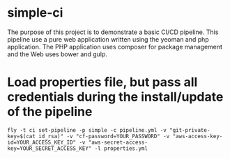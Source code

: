# simple-ci
The purpose of this project is to demonstrate a basic CI/CD pipeline. This pipeline use a pure web application written using the yeoman and php application. The PHP application uses composer for package management and the Web uses bower and gulp. 

# Load properties file, but pass all credentials during the install/update of the pipeline
```
fly -t ci set-pipeline -p simple -c pipeline.yml -v "git-private-key=$(cat id_rsa)" -v "cf-password=YOUR_PASSWORD" -v "aws-access-key-id=YOUR_ACCESS_KEY_ID" -v "aws-secret-access-key=YOUR_SECRET_ACCESS_KEY" -l properties.yml
```
